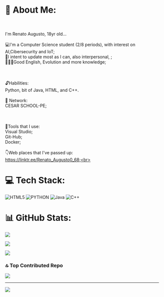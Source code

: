 # 💫 About Me:
<br><br>I'm Renato Augusto, 18yr old...<br><br>💻I'm a Computer Science student (2/8 periods), with interest on AI,Cibersecurity and IoT;<br>💾I intent to update most as I can, also interpersonal, ;<br>👨🏻‍💻Good English, Evolution and more knowledge; <br><br><br><br>🔓Habilities:<br> Python, bit of Java, HTML, and C++.<br><br>🤝 Network:<br>CESAR SCHOOL-PE;<br><br><br><br>🔑Tools that I use:<br>     Visual Studio;<br>     Git-Hub;<br>      Docker;     <br><br>👇Web places that I've passed up: <br>     https://linktr.ee/Renato_Augusto0_68;<br>
# 💻 Tech Stack:
![HTML5](https://img.shields.io/badge/html5-%23E34F26.svg?style=for-the-badge&logo=html5&logoColor=white) ![PYTHON](https://img.shields.io/badge/python-3182D2.svg?style=for-the-badge&logo=python&logoColor=white) ![Java](https://img.shields.io/badge/java-%13ED8A00.svg?style=for-the-badge&logo=openjdk&logoColor=white) ![C++](https://img.shields.io/badge/c++-F1C232.svg?style=for-the-badge&logo=c%2B%2B&logoColor=white)

# 📊 GitHub Stats:

![](https://github-readme-stats.vercel.app/api?username=Renato-Augusto0-68&theme=dark&hide_border=false&include_all_commits=true&count_private=true)<br/>

![](https://nirzak-streak-stats.vercel.app/?user=Renato-Augusto0-68&theme=dark&hide_border=false)<br/>

![](https://github-readme-stats.vercel.app/api/top-langs/?username=Renato-Augusto0-68&theme=dark&hide_border=false&include_all_commits=true&count_private=true&layout=compact)


### 🔝 Top Contributed Repo

![](https://github-contributor-stats.vercel.app/api?username=Renato-Augusto0-68&limit=5&theme=dark&combine_all_yearly_contributions=true)

---

[![](https://visitcount.itsvg.in/api?id=Renato-Augusto0-68&icon=0&color=0)](https://visitcount.itsvg.in)
